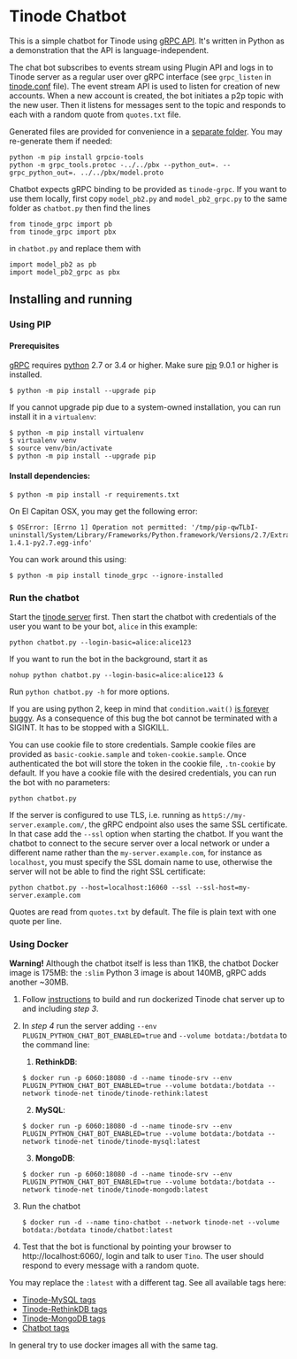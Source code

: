 # Tinode Chatbot

This is a simple chatbot for Tinode using [gRPC API](../../pbx/). It's written in Python as a demonstration
that the API is language-independent.

The chat bot subscribes to events stream using Plugin API and logs in to Tinode server as a regular user over gRPC interface (see `grpc_listen` in [tinode.conf](../../server/tinode.conf) file). The event stream API is used to listen for creation of new accounts. When a new account is created, the bot initiates a p2p topic with the new user. Then it listens for messages sent to the topic and responds to each with a random quote from `quotes.txt` file.

Generated files are provided for convenience in a [separate folder](../../py_grpc/tinode_grpc). You may re-generate them if needed:

```
python -m pip install grpcio-tools
python -m grpc_tools.protoc -../../pbx --python_out=. --grpc_python_out=. ../../pbx/model.proto
```

Chatbot expects gRPC binding to be provided as `tinode-grpc`. If you want to use them locally, first copy `model_pb2.py` and `model_pb2_grpc.py` to the same folder as `chatbot.py` then find the lines

```
from tinode_grpc import pb
from tinode_grpc import pbx
```

in `chatbot.py` and replace them with

```
import model_pb2 as pb
import model_pb2_grpc as pbx
```

## Installing and running

### Using PIP

#### Prerequisites

[gRPC](https://grpc.io/) requires [python](https://www.python.org/) 2.7 or 3.4 or higher.
Make sure [pip](https://pip.pypa.io/en/stable/installing/) 9.0.1 or higher is installed.

```
$ python -m pip install --upgrade pip
```

If you cannot upgrade pip due to a system-owned installation, you can run install it in a `virtualenv`:

```
$ python -m pip install virtualenv
$ virtualenv venv
$ source venv/bin/activate
$ python -m pip install --upgrade pip
```

#### Install dependencies:

```
$ python -m pip install -r requirements.txt
```

On El Capitan OSX, you may get the following error:

```
$ OSError: [Errno 1] Operation not permitted: '/tmp/pip-qwTLbI-uninstall/System/Library/Frameworks/Python.framework/Versions/2.7/Extras/lib/python/six-1.4.1-py2.7.egg-info'
```

You can work around this using:

```
$ python -m pip install tinode_grpc --ignore-installed
```

### Run the chatbot

Start the [tinode server](../../INSTALL.md) first. Then start the chatbot with credentials of the user you want to be your bot, `alice` in this example:

```
python chatbot.py --login-basic=alice:alice123
```

If you want to run the bot in the background, start it as

```
nohup python chatbot.py --login-basic=alice:alice123 &
```

Run `python chatbot.py -h` for more options.

If you are using python 2, keep in mind that `condition.wait()` [is forever buggy](https://bugs.python.org/issue8844). As a consequence of this bug the bot cannot be terminated with a SIGINT. It has to be stopped with a SIGKILL.

You can use cookie file to store credentials. Sample cookie files are provided as `basic-cookie.sample` and `token-cookie.sample`. Once authenticated the bot will store the token in the cookie file, `.tn-cookie` by default. If you have a cookie file with the desired credentials, you can run the bot with no parameters:

```
python chatbot.py
```

If the server is configured to use TLS, i.e. running as `httpS://my-server.example.com/`, the gRPC endpoint also uses the same SSL certificate. In that case add the `--ssl` option when starting the chatbot. If you want the chatbot to connect to the secure server over a local network or under a different name rather than the `my-server.example.com`, for instance as `localhost`, you must specify the SSL domain name to use, otherwise the server will not be able to find the right SSL certificate:

```
python chatbot.py --host=localhost:16060 --ssl --ssl-host=my-server.example.com
```

Quotes are read from `quotes.txt` by default. The file is plain text with one quote per line.

### Using Docker

**Warning!** Although the chatbot itself is less than 11KB, the chatbot Docker image is 175MB: the `:slim` Python 3 image is about 140MB, gRPC adds another ~30MB.

1. Follow [instructions](../../docker/README.md) to build and run dockerized Tinode chat server up to and including _step 3_.

2. In _step 4_ run the server adding `--env PLUGIN_PYTHON_CHAT_BOT_ENABLED=true` and `--volume botdata:/botdata` to the command line:
   1. **RethinkDB**:

   ```
   $ docker run -p 6060:18080 -d --name tinode-srv --env PLUGIN_PYTHON_CHAT_BOT_ENABLED=true --volume botdata:/botdata --network tinode-net tinode/tinode-rethink:latest
   ```

   2. **MySQL**:

   ```
   $ docker run -p 6060:18080 -d --name tinode-srv --env PLUGIN_PYTHON_CHAT_BOT_ENABLED=true --volume botdata:/botdata --network tinode-net tinode/tinode-mysql:latest
   ```

   3. **MongoDB**:

   ```
   $ docker run -p 6060:18080 -d --name tinode-srv --env PLUGIN_PYTHON_CHAT_BOT_ENABLED=true --volume botdata:/botdata --network tinode-net tinode/tinode-mongodb:latest
   ```

3. Run the chatbot

   ```
   $ docker run -d --name tino-chatbot --network tinode-net --volume botdata:/botdata tinode/chatbot:latest
   ```

4. Test that the bot is functional by pointing your browser to http://localhost:6060/, login and talk to user `Tino`. The user should respond to every message with a random quote.

You may replace the `:latest` with a different tag. See all available tags here:

- [Tinode-MySQL tags](https://hub.docker.com/r/tinode/tinode-mysql/tags/)
- [Tinode-RethinkDB tags](https://hub.docker.com/r/tinode/tinode-rethink/tags/)
- [Tinode-MongoDB tags](https://hub.docker.com/r/tinode/tinode-mongodb/tags/)
- [Chatbot tags](https://hub.docker.com/r/tinode/chatbot/tags/)

In general try to use docker images all with the same tag.
